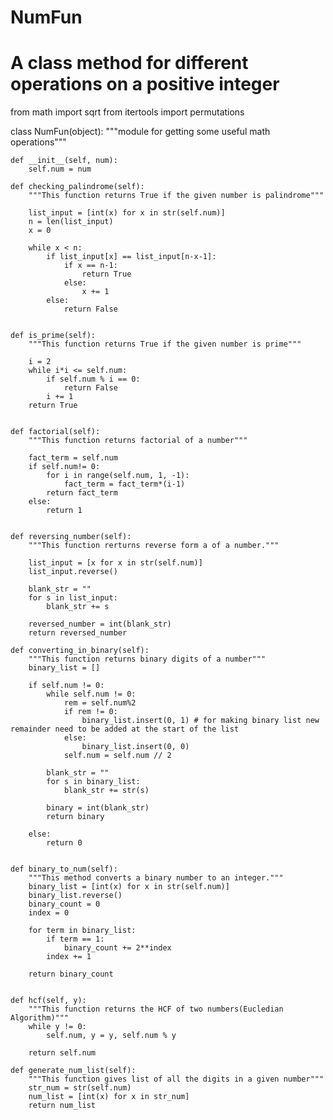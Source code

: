 # NumFun
# A class method for different operations on a positive integer


from math import sqrt
from itertools import permutations

class NumFun(object):
    """module for getting some useful math operations"""

    def __init__(self, num):
        self.num = num

    def checking_palindrome(self):
        """This function returns True if the given number is palindrome"""

        list_input = [int(x) for x in str(self.num)]
        n = len(list_input)
        x = 0

        while x < n:
            if list_input[x] == list_input[n-x-1]:
                if x == n-1:
                    return True
                else:
                    x += 1
            else:
                return False


    def is_prime(self):
        """This function returns True if the given number is prime"""

        i = 2
        while i*i <= self.num:
            if self.num % i == 0:
                return False
            i += 1
        return True


    def factorial(self):
        """This function returns factorial of a number"""

        fact_term = self.num
        if self.num!= 0:
            for i in range(self.num, 1, -1):
                fact_term = fact_term*(i-1)
            return fact_term
        else:
            return 1


    def reversing_number(self):
        """This function rerturns reverse form a of a number."""

        list_input = [x for x in str(self.num)]
        list_input.reverse()

        blank_str = ""
        for s in list_input:
            blank_str += s

        reversed_number = int(blank_str)
        return reversed_number

    def converting_in_binary(self):
        """This function returns binary digits of a number"""
        binary_list = []

        if self.num != 0:
            while self.num != 0:
                rem = self.num%2
                if rem != 0:
                    binary_list.insert(0, 1) # for making binary list new remainder need to be added at the start of the list
                else:
                    binary_list.insert(0, 0)
                self.num = self.num // 2

            blank_str = ""
            for s in binary_list:
                blank_str += str(s)

            binary = int(blank_str)
            return binary

        else:
            return 0


    def binary_to_num(self):
        """This method converts a binary number to an integer."""
        binary_list = [int(x) for x in str(self.num)]
        binary_list.reverse()
        binary_count = 0
        index = 0

        for term in binary_list:
            if term == 1:
                binary_count += 2**index
            index += 1

        return binary_count


    def hcf(self, y):
        """This function returns the HCF of two numbers(Eucledian Algorithm)"""
        while y != 0:
            self.num, y = y, self.num % y

        return self.num

    def generate_num_list(self):
        """This function gives list of all the digits in a given number"""
        str_num = str(self.num)
        num_list = [int(x) for x in str_num]
        return num_list
